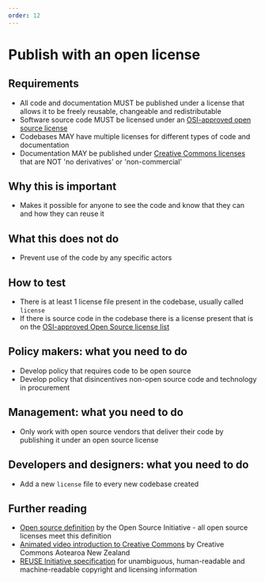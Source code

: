 ```yaml
---
order: 12
---
```


# Publish with an open license

## Requirements

* All code and documentation MUST be published under a license that allows it to be freely reusable, changeable and redistributable
* Software source code MUST be licensed under an [OSI-approved open source license](https://opensource.org/licenses/category)
* Codebases MAY have multiple licenses for different types of code and documentation
* Documentation MAY be published under [Creative Commons licenses](https://creativecommons.org/licenses/) that are NOT 'no derivatives' or 'non-commercial'

## Why this is important

* Makes it possible for anyone to see the code and know that they can and how they can reuse it

## What this does not do

* Prevent use of the code by any specific actors

## How to test

* There is at least 1 license file present in the codebase, usually called `license`
* If there is source code in the codebase there is a license present that is on the [OSI-approved Open Source license list](https://opensource.org/licenses/category)

## Policy makers: what you need to do

* Develop policy that requires code to be open source
* Develop policy that disincentives non-open source code and technology in procurement

## Management: what you need to do

* Only work with open source vendors that deliver their code by publishing it under an open source license

## Developers and designers: what you need to do

* Add a new `license` file to every new codebase created

## Further reading

* [Open source definition](https://opensource.org/osd) by the Open Source Initiative - all open source licenses meet this definition
* [Animated video introduction to Creative Commons](https://creativecommons.org/about/videos/creative-commons-kiwi) by Creative Commons Aotearoa New Zealand
* [REUSE Initiative specification](https://reuse.software/spec/) for unambiguous, human-readable and machine-readable copyright and licensing information
